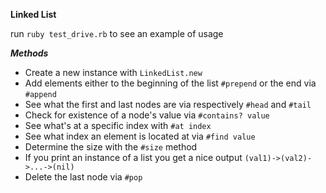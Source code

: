 **Linked List**

run `ruby test_drive.rb` to see an example of usage

_**Methods**_
* Create a new instance with `LinkedList.new`
* Add elements either to the beginning of the list `#prepend` or the end via `#append`
* See what the first and last nodes are via respectively `#head` and `#tail`
* Check for existence of a node's value via `#contains? value`
* See what's at a specific index with `#at index`
* See what index an element is located at via `#find value`
* Determine the size with the `#size` method
* If you print an instance of a list you get a nice output `(val1)->(val2)->...->(nil)`
* Delete the last node via `#pop`
